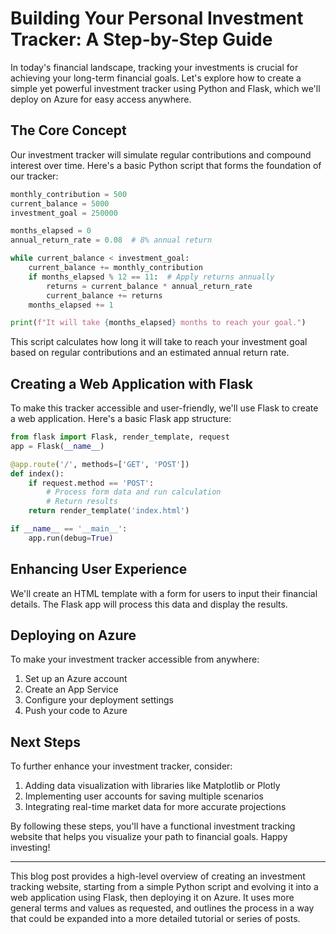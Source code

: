 # Building Your Personal Investment Tracker: A Step-by-Step Guide

In today's financial landscape, tracking your investments is crucial for achieving your long-term financial goals. Let's explore how to create a simple yet powerful investment tracker using Python and Flask, which we'll deploy on Azure for easy access anywhere.

## The Core Concept

Our investment tracker will simulate regular contributions and compound interest over time. Here's a basic Python script that forms the foundation of our tracker:

```python
monthly_contribution = 500
current_balance = 5000
investment_goal = 250000

months_elapsed = 0 
annual_return_rate = 0.08  # 8% annual return

while current_balance < investment_goal:
    current_balance += monthly_contribution
    if months_elapsed % 12 == 11:  # Apply returns annually
        returns = current_balance * annual_return_rate
        current_balance += returns
    months_elapsed += 1

print(f"It will take {months_elapsed} months to reach your goal.")
```

This script calculates how long it will take to reach your investment goal based on regular contributions and an estimated annual return rate.

## Creating a Web Application with Flask

To make this tracker accessible and user-friendly, we'll use Flask to create a web application. Here's a basic Flask app structure:

```python
from flask import Flask, render_template, request
app = Flask(__name__)

@app.route('/', methods=['GET', 'POST'])
def index():
    if request.method == 'POST':
        # Process form data and run calculation
        # Return results
    return render_template('index.html')

if __name__ == '__main__':
    app.run(debug=True)
```

## Enhancing User Experience

We'll create an HTML template with a form for users to input their financial details. The Flask app will process this data and display the results.

## Deploying on Azure

To make your investment tracker accessible from anywhere:

1. Set up an Azure account
2. Create an App Service
3. Configure your deployment settings
4. Push your code to Azure

## Next Steps

To further enhance your investment tracker, consider:

1. Adding data visualization with libraries like Matplotlib or Plotly
2. Implementing user accounts for saving multiple scenarios
3. Integrating real-time market data for more accurate projections

By following these steps, you'll have a functional investment tracking website that helps you visualize your path to financial goals. Happy investing!

---

This blog post provides a high-level overview of creating an investment tracking website, starting from a simple Python script and evolving it into a web application using Flask, then deploying it on Azure. It uses more general terms and values as requested, and outlines the process in a way that could be expanded into a more detailed tutorial or series of posts.